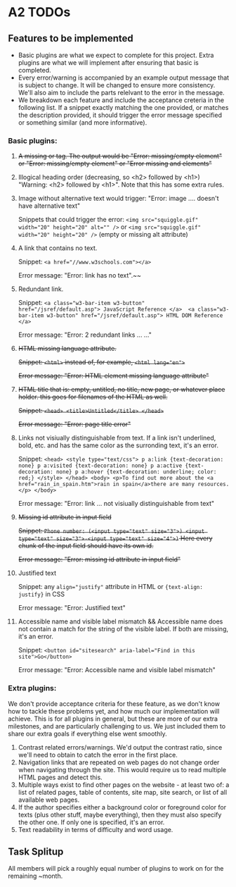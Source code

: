 # A2 TODOs

## Features to be implemented

- Basic plugins are what we expect to complete for this project. Extra plugins are what we will implement after ensuring that basic is completed.
- Every error/warning is accompanied by an example output message that is subject to change. It will be changed to ensure more consistency. 
We'll also aim to include the parts relelvant to the error in the message.
- We breakdown each feature and include the acceptance creteria in the following list. If a snippet exactly matching the one provided, or matches the description provided, it should trigger the error message specified or something similar (and more informative).

### Basic plugins: 

1. <strike>A missing <head> or <body> tag. The output would be "Error: missing/empty <head> element" or "Error: missing/empty <body> element" or "Error missing <head> and <body> elements"</strike>
1. Illogical heading order (decreasing, so \<h2> followed by \<h1>) "Warning: \<h2> followed by \<h1>". Note that this has some extra rules.
1. Image without alternative text would trigger: "Error: image .... doesn't have alternative text"

      Snippets that could trigger the error: `<img src="squiggle.gif" width="20" height="20" alt="" />` or `<img src="squiggle.gif" width="20" height="20" />` (empty or missing alt attribute)
1. A link that contains no text.
  
     Snippet: `<a href="//www.w3schools.com"></a>`
  
     Error message: "Error: link <a href="//www.w3schools.com"></a> has no text".~~
1. Redundant link.
  
     Snippet: ```<a class="w3-bar-item w3-button" href="/jsref/default.asp"> JavaScript Reference </a> 
  <a class="w3-bar-item w3-button" href="/jsref/default.asp"> HTML DOM Reference </a>```
  
     Error message: "Error: 2 redundant links ... ..."
1. <strike>HTML missing language attribute.
  
     Snippet: `<html>` instead of, for example, `<html lang="en">`
  
      Error message: "Error: HTML element missing language attribute"</strike>
1. <strike>HTML title that is: empty, untitled, no title, new page, or whatever place holder. this goes for filenames of the HTML as well.
  
     Snippet: `<head> <title>Untitled</title> </head>`
     
      Error message: "Error: page title error"</strike>
1. Links not visiually distinguishable from text. If a link isn't underlined, bold, etc. and has the same color as the surronding text, it's an error.
  
     Snippet: ```<head> <style type="text/css"> p a:link {text-decoration: none} p a:visited {text-decoration: none} p a:active {text-decoration: none} p a:hover {text-decoration: underline; color: red;} </style> </head> <body> <p>To find out more about the <a href="rain_in_spain.htm">rain in spain</a>there are many resources.</p> </body>``` 
  
     Error message: "Error: link ... not visiually distinguishable from text"
1. <strike>Missing id attribute in input field
  
     Snippet: `Phone number: (<input type="text" size="3">) <input type="text" size="3">-<input type="text" size="4">)` Here every chunk of the input field should have its own id.
  
      Error message: "Error: missing id attribute in input field" </strike>
1. Justified text
  
     Snippet: any `align="justify"` attribute in HTML or `{text-align: justify}` in CSS
  
     Error message: "Error: Justified text"
1. Accessible name and visible label mismatch && Accessible name does not contain a match for the string of the visible label. If both are missing, it's an error.
  
     Snippet: `<button id="sitesearch" aria-label="Find in this site">Go</button>`
  
     Error message: "Error: Accessible name and visible label mismatch"
  

### Extra plugins:
  
   We don't provide acceptance criteria for these feature, as we don't know how to tackle these problems yet, and how much our implementation will achieve. This is for all plugins in general, but these are more of our extra milestones, and are particularly challenging to us. We just included them to share our extra goals if everything else went smoothly.
  
1. Contrast related errors/warnings. We'd output the contrast ratio, since we'll need to obtain to catch the error in the first place.
1. Navigation links that are repeated on web pages do not change order when navigating through the site. This would require us to read multiple HTML pages and detect this.
1. Multiple ways exist to find other pages on the website - at least two of: a list of related pages, table of contents, site map, site search, or list of all available web pages.
1. If the author specifies either a background color or foreground color for texts (plus other stuff, maybe everything), then they must also specify the other one. If only one is specified, it's an error.
1. Text readability in terms of difficulty and word usage.
  
  
## Task Splitup
All members will pick a roughly equal number of plugins to work on for the remaining ~month. 
